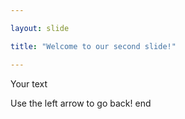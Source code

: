 ```yaml
---

layout: slide

title: "Welcome to our second slide!"

---
```

	
Your text

Use the left arrow to go back!
end
